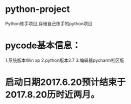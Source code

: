 # python-project
Python练手项目,存储自己练手的python项目
# pycode基本信息：
1.系统版本Win xp
2.python版本2.7
3.编辑器pycharm社区版
# 启动日期2017.6.20预计结束于2017.8.20历时近两月。
